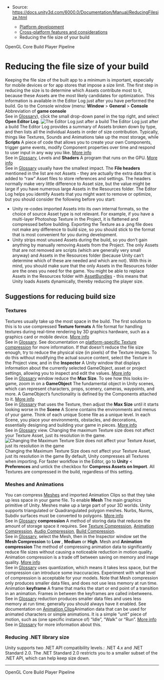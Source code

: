 * Source: https://docs.unity3d.com/6000.0/Documentation/Manual/ReducingFilesize.html

  * [Platform development ](https://docs.unity3d.com/6000.0/Documentation/Manual/PlatformSpecific.html)
  * [Cross-platform features and considerations](https://docs.unity3d.com/6000.0/Documentation/Manual/cross-platform-features.html)
  * Reducing the file size of your build


[](https://docs.unity3d.com/6000.0/Documentation/Manual/OpenGLCoreDetails.html)
OpenGL Core
[](https://docs.unity3d.com/6000.0/Documentation/Manual/BuildPlayerPipeline.html)
Build Player Pipeline
# Reducing the file size of your build
Keeping the file size of the built app to a minimum is important, especially for mobile devices or for app stores that impose a size limit. The first step in reducing the size is to determine which Assets contribute most to it, because these Assets are the most likely candidates for optimization. This information is available in the Editor Log just after you have performed the build. Go to the Console window (menu: **Window** > **General** > **Console** Abbreviation of **game console**  
See in [Glossary](https://docs.unity3d.com/6000.0/Documentation/Manual/Glossary.html#console)), click the small drop-down panel in the top right, and select **Open Editor Log**.
![The Editor Log just after a build](https://docs.unity3d.com/6000.0/Documentation/uploads/Main/FileSizeOptimization.png) The Editor Log just after a build
The Editor Log provides a summary of Assets broken down by type, and then lists all the individual Assets in order of size contribution. Typically, things like Textures, Sounds and Animations take up the most storage, while **Scripts** A piece of code that allows you to create your own Components, trigger game events, modify Component properties over time and respond to user input in any way you like. [More info](https://docs.unity3d.com/6000.0/Documentation/Manual/creating-scripts.html)  
See in [Glossary](https://docs.unity3d.com/6000.0/Documentation/Manual/Glossary.html#Scripts), Levels and **Shaders** A program that runs on the GPU. [More info](https://docs.unity3d.com/6000.0/Documentation/Manual/Shaders.html)  
See in [Glossary](https://docs.unity3d.com/6000.0/Documentation/Manual/Glossary.html#Shader) usually have the smallest impact. The **File headers** mentioned in the list are not Assets - they are actually the extra data that is added to “raw” Asset files to store references and settings. The headers normally make very little difference to Asset size, but the value might be large if you have numerous large Assets in the Resources folder.
The Editor Log helps you identify Assets that you might want to remove or optimize, but you should consider the following before you start:
  * Unity re-codes imported Assets into its own internal formats, so the choice of source Asset type is not relevant. For example, if you have a multi-layer Photoshop Texture in the Project, it is flattened and compressed before building. Exporting the Texture as a .png file does not make any difference to build size, so you should stick to the format that is most convenient for you during development.
  * Unity strips most unused Assets during the build, so you don’t gain anything by manually removing Assets from the Project. The only Assets that are not removed are scripts (which are generally very small anyway) and Assets in the Resources folder (because Unity can’t determine which of these are needed and which are not). With this in mind, you should make sure that the only Assets in the Resources folder are the ones you need for the game. You might be able to replace Assets in the Resources folder with [AssetBundles](https://docs.unity3d.com/6000.0/Documentation/Manual/AssetBundlesIntro.html) - this means that Unity loads Assets dynamically, thereby reducing the player size.


## Suggestions for reducing build size
### Textures
Textures usually take up the most space in the build. The first solution to this is to use compressed **Texture formats** A file format for handling textures during real-time rendering by 3D graphics hardware, such as a graphics card or mobile device. [More info](https://docs.unity3d.com/6000.0/Documentation/Manual/class-TextureImporterOverride)  
See in [Glossary](https://docs.unity3d.com/6000.0/Documentation/Manual/Glossary.html#TextureFormat). See documentation on [platform-specific Texture compression](https://docs.unity3d.com/6000.0/Documentation/Manual/class-TextureImporterOverride) for more information.
If that doesn’t reduce the file size enough, try to reduce the physical size (in pixels) of the Texture images. To do this without modifying the actual source content, select the Texture in the Project view, and in the **Inspector** A Unity window that displays information about the currently selected GameObject, asset or project settings, allowing you to inspect and edit the values. [More info](https://docs.unity3d.com/6000.0/Documentation/Manual/UsingTheInspector.html)  
See in [Glossary](https://docs.unity3d.com/6000.0/Documentation/Manual/Glossary.html#Inspector) window reduce the **Max Size**. To see how this looks in-game, zoom in on a **GameObject** The fundamental object in Unity scenes, which can represent characters, props, scenery, cameras, waypoints, and more. A GameObject’s functionality is defined by the Components attached to it. [More info](https://docs.unity3d.com/6000.0/Documentation/Manual/class-GameObject.html)  
See in [Glossary](https://docs.unity3d.com/6000.0/Documentation/Manual/Glossary.html#GameObject) that uses the Texture, then adjust the **Max Size** until it starts looking worse in the **Scene** A Scene contains the environments and menus of your game. Think of each unique Scene file as a unique level. In each Scene, you place your environments, obstacles, and decorations, essentially designing and building your game in pieces. [More info](https://docs.unity3d.com/6000.0/Documentation/Manual/CreatingScenes.html)  
See in [Glossary](https://docs.unity3d.com/6000.0/Documentation/Manual/Glossary.html#Scene) view. Changing the maximum Texture size does not affect your Texture Asset, just its resolution in the game.
![Changing the Maximum Texture Size does not affect your Texture Asset, just its resolution in the game](https://docs.unity3d.com/6000.0/Documentation/uploads/Main/FileSizeOptimizationTexture.png) Changing the Maximum Texture Size does not affect your Texture Asset, just its resolution in the game
By default, Unity compresses all Textures when importing. For faster workflow in the Editor, go to **Unity** < **Preferences** and untick the checkbox for **Compress Assets on Import**. All Textures are compressed in the build, regardless of this setting.
### Meshes and Animations
You can compress [Meshes](https://docs.unity3d.com/6000.0/Documentation/Manual/class-Mesh.html) and imported Animation Clips so that they take up less space in your game file. To enable **Mesh** The main graphics primitive of Unity. Meshes make up a large part of your 3D worlds. Unity supports triangulated or Quadrangulated polygon meshes. Nurbs, Nurms, Subdiv surfaces must be converted to polygons. [More info](https://docs.unity3d.com/6000.0/Documentation/Manual/mesh.html)  
See in [Glossary](https://docs.unity3d.com/6000.0/Documentation/Manual/Glossary.html#Mesh) **compression** A method of storing data that reduces the amount of storage space it requires. See [Texture Compression](https://docs.unity3d.com/6000.0/Documentation/Manual/class-TextureImporterOverride), [Animation Compression](https://docs.unity3d.com/6000.0/Documentation/Manual/class-AnimationClip.html#AssetProperties), [Audio Compression](https://docs.unity3d.com/6000.0/Documentation/Manual/class-AudioClip.html), [Build Compression](https://docs.unity3d.com/6000.0/Documentation/Manual/ReducingFilesize.html).  
See in [Glossary](https://docs.unity3d.com/6000.0/Documentation/Manual/Glossary.html#compression), select the Mesh, then in the Inspector window set the **Mesh Compression** to **Low** , **Medium** or **High**. Mesh and **Animation compression** The method of compressing animation data to significantly reduce file sizes without causing a noticeable reduction in motion quality. Animation compression is a trade off between saving on memory and image quality. [More info](https://docs.unity3d.com/6000.0/Documentation/Manual/class-AnimationClip.html#AssetProperties)  
See in [Glossary](https://docs.unity3d.com/6000.0/Documentation/Manual/Glossary.html#animationcompression) uses quantization, which means it takes less space, but the compression can introduce some inaccuracies. Experiment with what level of compression is acceptable for your models.
Note that Mesh compression only produces smaller data files, and does not use less memory at run time. Animation **keyframe** A frame that marks the start or end point of a transition in an animation. Frames in between the keyframes are called inbetweens.  
See in [Glossary](https://docs.unity3d.com/6000.0/Documentation/Manual/Glossary.html#keyframe) reduction produces smaller data files and uses less memory at run time; generally you should always have it enabled. See documentation on [Animation Clips](https://docs.unity3d.com/6000.0/Documentation/Manual/class-AnimationClip.html)Animation data that can be used for animated characters or simple animations. It is a simple “unit” piece of motion, such as (one specific instance of) “Idle”, “Walk” or “Run”. [More info](https://docs.unity3d.com/6000.0/Documentation/Manual/class-AnimationClip.html)  
See in [Glossary](https://docs.unity3d.com/6000.0/Documentation/Manual/Glossary.html#AnimationClip) for more information about this.
### Reducing .NET library size
Unity supports two .NET API compatibility levels.: .NET 4.x and .NET Standard 2.0. The .NET Standard 2.0 restricts you to a smaller subset of the .NET API, which can help keep size down.
* * *
[](https://docs.unity3d.com/6000.0/Documentation/Manual/OpenGLCoreDetails.html)
OpenGL Core
[](https://docs.unity3d.com/6000.0/Documentation/Manual/BuildPlayerPipeline.html)
Build Player Pipeline
